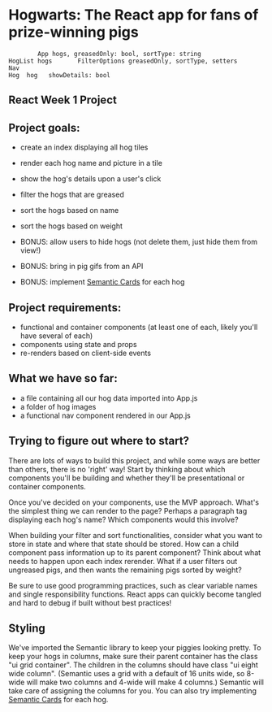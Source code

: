 # Hogwarts: The React app for fans of prize-winning pigs

            App hogs, greasedOnly: bool, sortType: string
    HogList hogs       FilterOptions greasedOnly, sortType, setters      Nav
    Hog  hog   showDetails: bool

## React Week 1 Project

## Project goals:

- create an index displaying all hog tiles
- render each hog name and picture in a tile
- show the hog's details upon a user's click
- filter the hogs that are greased
- sort the hogs based on name
- sort the hogs based on weight

- BONUS: allow users to hide hogs (not delete them, just hide them from view!)
- BONUS: bring in pig gifs from an API
- BONUS: implement [Semantic Cards](https://semantic-ui.com/views/card.html) for each hog

## Project requirements:

- functional and container components (at least one of each, likely you'll have several of each)
- components using state and props
- re-renders based on client-side events

## What we have so far:

- a file containing all our hog data imported into App.js
- a folder of hog images
- a functional nav component rendered in our App.js

## Trying to figure out where to start?

There are lots of ways to build this project, and while some ways are better than others, there is no 'right' way! Start by thinking about which components you'll be building and whether they'll be presentational or container components.

Once you've decided on your components, use the MVP approach. What's the simplest thing we can render to the page? Perhaps a paragraph tag displaying each hog's name? Which components would this involve?

When building your filter and sort functionalities, consider what you want to store in state and where that state should be stored. How can a child component pass information up to its parent component? Think about what needs to happen upon each index rerender. What if a user filters out ungreased pigs, and then wants the remaining pigs sorted by weight?

Be sure to use good programming practices, such as clear variable names and single responsibility functions. React apps can quickly become tangled and hard to debug if built without best practices!

## Styling

We've imported the Semantic library to keep your piggies looking pretty. To keep your hogs in columns, make sure their parent container has the class "ui grid container". The children in the columns should have class "ui eight wide column". (Semantic uses a grid with a default of 16 units wide, so 8-wide will make two columns and 4-wide will make 4 columns.) Semantic will take care of assigning the columns for you. You can also try implementing [Semantic Cards](https://semantic-ui.com/views/card.html) for each hog.
